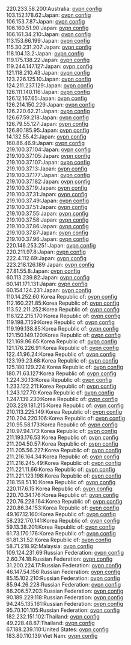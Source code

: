 220.233.58.200:Australia: [ovpn config](vpn/220_233_58_200.ovpn)  
103.152.178.62:Japan: [ovpn config](vpn/103_152_178_62.ovpn)  
106.153.7.87:Japan: [ovpn config](vpn/106_153_7_87.ovpn)  
106.160.51.90:Japan: [ovpn config](vpn/106_160_51_90.ovpn)  
106.161.34.210:Japan: [ovpn config](vpn/106_161_34_210.ovpn)  
113.153.66.199:Japan: [ovpn config](vpn/113_153_66_199.ovpn)  
115.30.231.207:Japan: [ovpn config](vpn/115_30_231_207.ovpn)  
118.104.13.2:Japan: [ovpn config](vpn/118_104_13_2.ovpn)  
119.175.138.22:Japan: [ovpn config](vpn/119_175_138_22.ovpn)  
119.244.147.127:Japan: [ovpn config](vpn/119_244_147_127.ovpn)  
121.118.210.43:Japan: [ovpn config](vpn/121_118_210_43.ovpn)  
123.226.125.10:Japan: [ovpn config](vpn/123_226_125_10.ovpn)  
124.211.237.129:Japan: [ovpn config](vpn/124_211_237_129.ovpn)  
126.111.140.116:Japan: [ovpn config](vpn/126_111_140_116.ovpn)  
126.12.167.65:Japan: [ovpn config](vpn/126_12_167_65.ovpn)  
126.214.150.229:Japan: [ovpn config](vpn/126_214_150_229.ovpn)  
126.220.62.21:Japan: [ovpn config](vpn/126_220_62_21.ovpn)  
126.67.59.218:Japan: [ovpn config](vpn/126_67_59_218.ovpn)  
126.79.55.127:Japan: [ovpn config](vpn/126_79_55_127.ovpn)  
126.80.185.95:Japan: [ovpn config](vpn/126_80_185_95.ovpn)  
14.132.55.42:Japan: [ovpn config](vpn/14_132_55_42.ovpn)  
160.86.46.9:Japan: [ovpn config](vpn/160_86_46_9.ovpn)  
219.100.37.104:Japan: [ovpn config](vpn/219_100_37_104.ovpn)  
219.100.37.105:Japan: [ovpn config](vpn/219_100_37_105.ovpn)  
219.100.37.107:Japan: [ovpn config](vpn/219_100_37_107.ovpn)  
219.100.37.13:Japan: [ovpn config](vpn/219_100_37_13.ovpn)  
219.100.37.177:Japan: [ovpn config](vpn/219_100_37_177.ovpn)  
219.100.37.182:Japan: [ovpn config](vpn/219_100_37_182.ovpn)  
219.100.37.19:Japan: [ovpn config](vpn/219_100_37_19.ovpn)  
219.100.37.31:Japan: [ovpn config](vpn/219_100_37_31.ovpn)  
219.100.37.49:Japan: [ovpn config](vpn/219_100_37_49.ovpn)  
219.100.37.51:Japan: [ovpn config](vpn/219_100_37_51.ovpn)  
219.100.37.55:Japan: [ovpn config](vpn/219_100_37_55.ovpn)  
219.100.37.58:Japan: [ovpn config](vpn/219_100_37_58.ovpn)  
219.100.37.86:Japan: [ovpn config](vpn/219_100_37_86.ovpn)  
219.100.37.87:Japan: [ovpn config](vpn/219_100_37_87.ovpn)  
219.100.37.96:Japan: [ovpn config](vpn/219_100_37_96.ovpn)  
220.146.253.251:Japan: [ovpn config](vpn/220_146_253_251.ovpn)  
220.211.97.8:Japan: [ovpn config](vpn/220_211_97_8.ovpn)  
222.4.112.69:Japan: [ovpn config](vpn/222_4_112_69.ovpn)  
223.218.126.189:Japan: [ovpn config](vpn/223_218_126_189.ovpn)  
27.81.55.8:Japan: [ovpn config](vpn/27_81_55_8.ovpn)  
60.113.239.82:Japan: [ovpn config](vpn/60_113_239_82.ovpn)  
60.141.171.131:Japan: [ovpn config](vpn/60_141_171_131.ovpn)  
60.154.124.231:Japan: [ovpn config](vpn/60_154_124_231.ovpn)  
110.14.252.60:Korea Republic of: [ovpn config](vpn/110_14_252_60.ovpn)  
112.160.221.85:Korea Republic of: [ovpn config](vpn/112_160_221_85.ovpn)  
113.52.211.252:Korea Republic of: [ovpn config](vpn/113_52_211_252.ovpn)  
116.122.215.170:Korea Republic of: [ovpn config](vpn/116_122_215_170.ovpn)  
119.198.7.159:Korea Republic of: [ovpn config](vpn/119_198_7_159.ovpn)  
119.199.138.85:Korea Republic of: [ovpn config](vpn/119_199_138_85.ovpn)  
121.150.149.120:Korea Republic of: [ovpn config](vpn/121_150_149_120.ovpn)  
121.169.96.65:Korea Republic of: [ovpn config](vpn/121_169_96_65.ovpn)  
121.176.226.91:Korea Republic of: [ovpn config](vpn/121_176_226_91.ovpn)  
122.41.96.24:Korea Republic of: [ovpn config](vpn/122_41_96_24.ovpn)  
123.199.23.68:Korea Republic of: [ovpn config](vpn/123_199_23_68.ovpn)  
125.180.129.224:Korea Republic of: [ovpn config](vpn/125_180_129_224.ovpn)  
180.71.63.127:Korea Republic of: [ovpn config](vpn/180_71_63_127.ovpn)  
1.224.30.13:Korea Republic of: [ovpn config](vpn/1_224_30_13.ovpn)  
1.233.122.211:Korea Republic of: [ovpn config](vpn/1_233_122_211.ovpn)  
1.243.127.70:Korea Republic of: [ovpn config](vpn/1_243_127_70.ovpn)  
1.247.139.230:Korea Republic of: [ovpn config](vpn/1_247_139_230.ovpn)  
203.229.181.215:Korea Republic of: [ovpn config](vpn/203_229_181_215.ovpn)  
210.113.225.149:Korea Republic of: [ovpn config](vpn/210_113_225_149.ovpn)  
210.204.220.106:Korea Republic of: [ovpn config](vpn/210_204_220_106.ovpn)  
210.95.58.173:Korea Republic of: [ovpn config](vpn/210_95_58_173.ovpn)  
210.97.94.173:Korea Republic of: [ovpn config](vpn/210_97_94_173.ovpn)  
211.193.176.53:Korea Republic of: [ovpn config](vpn/211_193_176_53.ovpn)  
211.204.50.57:Korea Republic of: [ovpn config](vpn/211_204_50_57.ovpn)  
211.205.56.227:Korea Republic of: [ovpn config](vpn/211_205_56_227.ovpn)  
211.216.164.34:Korea Republic of: [ovpn config](vpn/211_216_164_34.ovpn)  
211.216.245.49:Korea Republic of: [ovpn config](vpn/211_216_245_49.ovpn)  
211.221.11.66:Korea Republic of: [ovpn config](vpn/211_221_11_66.ovpn)  
211.221.123.198:Korea Republic of: [ovpn config](vpn/211_221_123_198.ovpn)  
218.158.51.10:Korea Republic of: [ovpn config](vpn/218_158_51_10.ovpn)  
220.117.6.15:Korea Republic of: [ovpn config](vpn/220_117_6_15.ovpn)  
220.70.34.176:Korea Republic of: [ovpn config](vpn/220_70_34_176.ovpn)  
220.76.228.164:Korea Republic of: [ovpn config](vpn/220_76_228_164.ovpn)  
220.86.34.153:Korea Republic of: [ovpn config](vpn/220_86_34_153.ovpn)  
49.167.12.160:Korea Republic of: [ovpn config](vpn/49_167_12_160.ovpn)  
58.232.170.141:Korea Republic of: [ovpn config](vpn/58_232_170_141.ovpn)  
59.13.38.201:Korea Republic of: [ovpn config](vpn/59_13_38_201.ovpn)  
61.73.170.176:Korea Republic of: [ovpn config](vpn/61_73_170_176.ovpn)  
61.81.31.52:Korea Republic of: [ovpn config](vpn/61_81_31_52.ovpn)  
58.71.218.92:Malaysia: [ovpn config](vpn/58_71_218_92.ovpn)  
109.124.231.69:Russian Federation: [ovpn config](vpn/109_124_231_69.ovpn)  
2.60.74.18:Russian Federation: [ovpn config](vpn/2_60_74_18.ovpn)  
31.200.224.17:Russian Federation: [ovpn config](vpn/31_200_224_17.ovpn)  
46.147.54.156:Russian Federation: [ovpn config](vpn/46_147_54_156.ovpn)  
85.15.102.210:Russian Federation: [ovpn config](vpn/85_15_102_210.ovpn)  
85.94.26.228:Russian Federation: [ovpn config](vpn/85_94_26_228.ovpn)  
88.206.57.203:Russian Federation: [ovpn config](vpn/88_206_57_203.ovpn)  
90.189.229.118:Russian Federation: [ovpn config](vpn/90_189_229_118.ovpn)  
94.245.135.161:Russian Federation: [ovpn config](vpn/94_245_135_161.ovpn)  
95.70.101.105:Russian Federation: [ovpn config](vpn/95_70_101_105.ovpn)  
182.232.151.102:Thailand: [ovpn config](vpn/182_232_151_102.ovpn)  
49.228.48.87:Thailand: [ovpn config](vpn/49_228_48_87.ovpn)  
67.188.239.110:United States: [ovpn config](vpn/67_188_239_110.ovpn)  
183.80.110.139:Viet Nam: [ovpn config](vpn/183_80_110_139.ovpn)  
